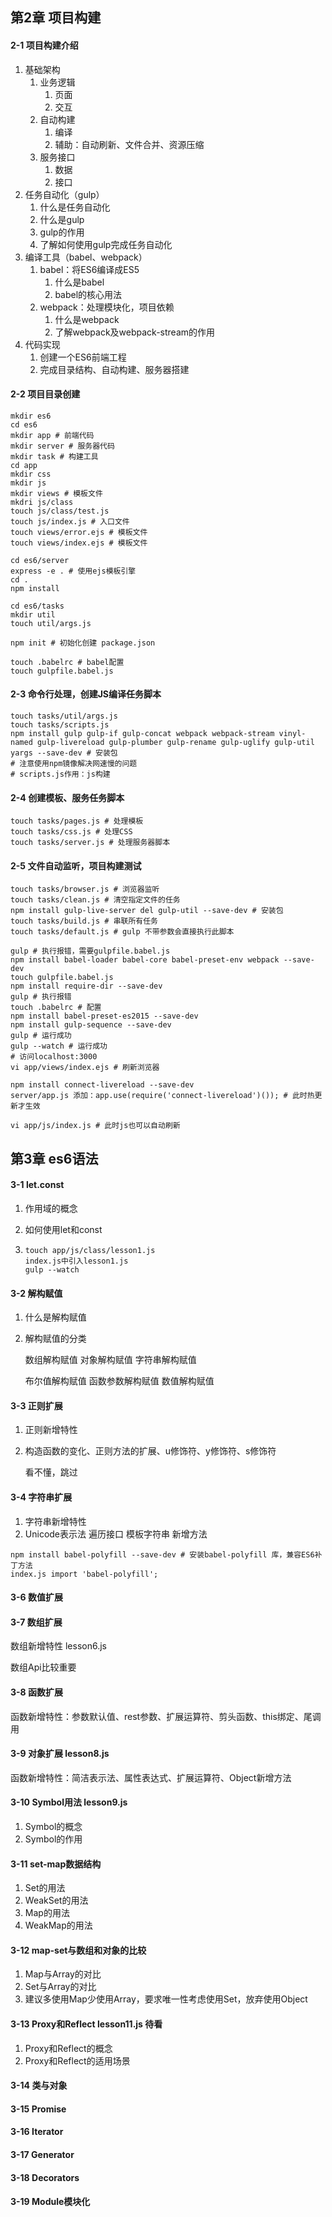 ## 第2章 项目构建

####  2-1 项目构建介绍 

1. 基础架构
   1. 业务逻辑
      1. 页面
      2. 交互
   2. 自动构建
      1. 编译
      2. 辅助：自动刷新、文件合并、资源压缩
   3. 服务接口
      1. 数据
      2. 接口
2. 任务自动化（gulp）
   1. 什么是任务自动化
   2. 什么是gulp
   3. gulp的作用
   4. 了解如何使用gulp完成任务自动化
3. 编译工具（babel、webpack）
   1. babel：将ES6编译成ES5
      1. 什么是babel
      2. babel的核心用法
   2. webpack：处理模块化，项目依赖
      1. 什么是webpack
      2. 了解webpack及webpack-stream的作用
4. 代码实现
   1. 创建一个ES6前端工程
   2. 完成目录结构、自动构建、服务器搭建

####  2-2 项目目录创建 

```shell
mkdir es6
cd es6
mkdir app # 前端代码
mkdir server # 服务器代码
mkdir task # 构建工具
cd app
mkdir css
mkdir js
mkdir views # 模板文件
mkdri js/class
touch js/class/test.js
touch js/index.js # 入口文件
touch views/error.ejs # 模板文件
touch views/index.ejs # 模板文件

cd es6/server
express -e . # 使用ejs模板引擎
cd .
npm install

cd es6/tasks
mkdir util
touch util/args.js

npm init # 初始化创建 package.json

touch .babelrc # babel配置
touch gulpfile.babel.js
```

####  2-3 命令行处理，创建JS编译任务脚本 

```shell
touch tasks/util/args.js
touch tasks/scripts.js
npm install gulp gulp-if gulp-concat webpack webpack-stream vinyl-named gulp-livereload gulp-plumber gulp-rename gulp-uglify gulp-util yargs --save-dev # 安装包
# 注意使用npm镜像解决网速慢的问题
# scripts.js作用：js构建
```

####  2-4 创建模板、服务任务脚本 

```shell
touch tasks/pages.js # 处理模板
touch tasks/css.js # 处理CSS
touch tasks/server.js # 处理服务器脚本
```

####  2-5 文件自动监听，项目构建测试 

```shell
touch tasks/browser.js # 浏览器监听
touch tasks/clean.js # 清空指定文件的任务
npm install gulp-live-server del gulp-util --save-dev # 安装包
touch tasks/build.js # 串联所有任务
touch tasks/default.js # gulp 不带参数会直接执行此脚本

gulp # 执行报错，需要gulpfile.babel.js
npm install babel-loader babel-core babel-preset-env webpack --save-dev
touch gulpfile.babel.js
npm install require-dir --save-dev
gulp # 执行报错
touch .babelrc # 配置
npm install babel-preset-es2015 --save-dev
npm install gulp-sequence --save-dev
gulp # 运行成功
gulp --watch # 运行成功
# 访问localhost:3000
vi app/views/index.ejs # 刷新浏览器

npm install connect-livereload --save-dev
server/app.js 添加：app.use(require('connect-livereload')()); # 此时热更新才生效

vi app/js/index.js # 此时js也可以自动刷新
```

## 第3章 es6语法

#### 3-1 let.const

1. 作用域的概念

2. 如何使用let和const

3. ```shell
   touch app/js/class/lesson1.js
   index.js中引入lesson1.js
   gulp --watch 
   ```

#### 3-2 解构赋值

1. 什么是解构赋值

2. 解构赋值的分类

   数组解构赋值	对象解构赋值	字符串解构赋值

   布尔值解构赋值	函数参数解构赋值	数值解构赋值

#### 3-3 正则扩展

1. 正则新增特性

2. 构造函数的变化、正则方法的扩展、u修饰符、y修饰符、s修饰符

   看不懂，跳过

#### 3-4 字符串扩展

1. 字符串新增特性
2. Unicode表示法  遍历接口  模板字符串  新增方法

```shell
npm install babel-polyfill --save-dev # 安装babel-polyfill 库，兼容ES6补丁方法
index.js import 'babel-polyfill';
```



#### 3-6 数值扩展

#### 3-7 数组扩展

数组新增特性 lesson6.js

数组Api比较重要

#### 3-8 函数扩展

函数新增特性：参数默认值、rest参数、扩展运算符、剪头函数、this绑定、尾调用

#### 3-9 对象扩展 lesson8.js

函数新增特性：简洁表示法、属性表达式、扩展运算符、Object新增方法

#### 3-10 Symbol用法 lesson9.js

1. Symbol的概念
2. Symbol的作用

#### 3-11 set-map数据结构

1. Set的用法
2. WeakSet的用法
3. Map的用法
4. WeakMap的用法

#### 3-12 map-set与数组和对象的比较

1. Map与Array的对比
2. Set与Array的对比
3. 建议多使用Map少使用Array，要求唯一性考虑使用Set，放弃使用Object

#### 3-13 Proxy和Reflect lesson11.js 待看

1. Proxy和Reflect的概念
2. Proxy和Reflect的适用场景

#### 3-14 类与对象

#### 3-15 Promise

#### 3-16 Iterator

#### 3-17 Generator

#### 3-18 Decorators

#### 3-19 Module模块化